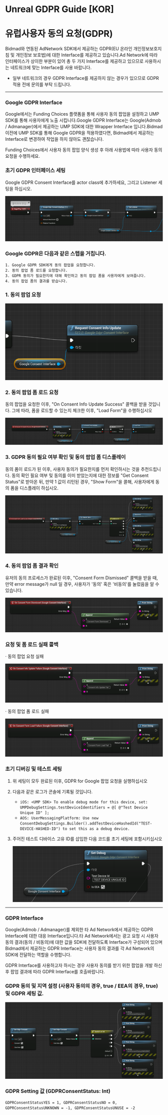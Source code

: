 # Unreal GDPR Guide [KOR]

# **유럽사용자 동의 요청(GDPR)**

Bidmad와 연동된 AdNetwork SDK에서 제공하는 GDPR(EU 온라인 개인정보보호지침 및 개인정보 보호법)에 대한 Interface를 제공하고 있습니다.Ad Network에 따라 인터페이스가 상이한 부분이 있어 총 두 가지 Interface를 제공하고 있으므로 사용하시는 네트워크에 맞는 Interface를 사용 바랍니다.

- 일부 네트워크의 경우 GDPR Interface를 제공하지 않는 경우가 있으므로 GDPR 적용 전에 문의를 부탁 드립니다.

---

### **Google GDPR Interface**

Google에서는 Funding Choices 플랫폼을 통해 사용자 동의 팝업을 설정하고 UMP SDK를 통해 사용자에게 노출 시킵니다.Google GDPR Interface는 Google(Admob / Admanager)에서 제공하는 UMP SDK에 대한 Wrapper Interface 입니다.Bidmad 이전에 UMP SDK를 통해 Google GDPR을 적용하였다면, Bidmad에서 제공하는 Interface로 변경하여 작업을 하지 않아도 괜찮습니다.

Funding Choices에서 사용자 동의 팝업 양식 생성 후 아래 사용법에 따라 사용자 동의 요청을 수행하세요.

### 초기 **GDPR 인터페이스 세팅**

Google GDPR Consent Interface를 actor class에 추가하세요, 그리고 Listener 세팅을 하십시오.

![./UnrealGDPRGuide/_2021-04-16__2.42.46.png](./UnrealGDPRGuide/_2021-04-16__2.42.46.png)

### **Google GDPR은 다음과 같은 스텝을 거칩니다.**

```
1. Google GDPR SDK에게 동의 팝업을 요청합니다.
2. 동의 팝업 폼 로드를 요청합니다.
3. GDPR 동의가 필요한지에 대해 확인하고 동의 팝업 폼을 사용자에게 보여줍니다.
4. 동의 팝업 폼의 결과를 받습니다.
```

### **1.** 동의 팝업 요청

![./UnrealGDPRGuide/_2021-04-16__2.46.14.png](./UnrealGDPRGuide/_2021-04-16__2.46.14.png)

### **2. 동의 팝업 폼 로드 요청**

동의 팝업을 요청한 이후, "On Consent Info Update Success" 콜백을 받을 것입니다. 그에 따라, 폼을 로드할 수 있는지 체크한 이후, "Load Form"을 수행하십시오

![./UnrealGDPRGuide/_2021-04-16__2.47.45.png](./UnrealGDPRGuide/_2021-04-16__2.47.45.png)

### **3. GDPR 동의 필요 여부 확인 및 동의 팝업 폼 디스플레이**

동의 폼이 로드가 된 이후, 사용자 동의가 필요한지를 먼저 확인하시는 것을 추천드립니다. 동의 확인 필요 여부 및 동의를 이미 받았는지에 대한 정보를 "Get Consent Status"로 받아온 뒤, 만약 1 값이 리턴된 경우, "Show Form"을 콜해, 사용자에게 동의 폼을 디스플레이 하십시오.

![./UnrealGDPRGuide/_2021-04-16__3.24.39.png](./UnrealGDPRGuide/_2021-04-16__3.24.39.png)

### **4. 동의 팝업 폼 결과 확인**

유저의 동의 프로세스가 완료된 이후, "Consent Form Dismissed" 콜백을 받을 때, 만약 error message가 null 일 경우, 사용자가 '동의' 혹은 '비동의'를 눌렀음을 알 수 있습니다.

![./UnrealGDPRGuide/_2021-04-16__3.31.47.png](./UnrealGDPRGuide/_2021-04-16__3.31.47.png)

### 요청 및 폼 로드 실패 콜백

· 동의 팝업 요청 실패

![./UnrealGDPRGuide/_2021-04-16__3.34.31.png](./UnrealGDPRGuide/_2021-04-16__3.34.31.png)

· 동의 팝업 폼 로드 실패

![./UnrealGDPRGuide/_2021-04-16__3.35.09.png](./UnrealGDPRGuide/_2021-04-16__3.35.09.png)

### 초기 디버깅 및 테스트 세팅

1. 위 세팅이 모두 완료된 이후, GDPR for Google 팝업 요청을 실행하십시오
2. 다음과 같은 로그가 콘솔에 기록될 것입니다.
    - `iOS: <UMP SDK> To enable debug mode for this device, set: UMPDebugSettings.testDeviceIdentifiers = @[ @"Test Device Unique ID" ];`
    - `AOS: UserMessagingPlatform: Use new ConsentDebugSettings.Builder().addTestDeviceHashedId("TEST-DEVICE-HASHED-ID") to set this as a debug device.`
3. 주어진 테스트 디바이스 고유 ID를 삽입한 다음 코드를 초기 세팅에 포함시키십시오

    ![./UnrealGDPRGuide/_2021-04-16__3.38.59.png](./UnrealGDPRGuide/_2021-04-16__3.38.59.png)

---

### **GDPR Interface**

Google(Admob / Admanager)를 제외한 타 Ad Network에서 제공하는 GDPR Interface에 대한 대응 Interface입니다.타 Ad Network에서는 광고 요청 시 사용자 동의 결과(동의 / 비동의)에 대한 값을 SDK에 전달하도록 Interface가 구성되어 있으며 Bidmad에서 제공하는 GDPR Interface는 사용자 동의 결과를 각 Ad Network의 SDK에 전달하는 역할을 수행합니다.

GDPR Interface를 사용하고자 하시는 경우 사용자 동의를 받기 위한 팝업을 개발 하신 후 팝업 결과에 따라 GDPR Interface를 호출바랍니다.

### **GDPR 동의 및 지역 설정 (사용자 동의의 경우, true / EEA의 경우, true)  및 GDPR 세팅 값.**

![./UnrealGDPRGuide/_2021-04-16__3.57.34.png](./UnrealGDPRGuide/_2021-04-16__3.57.34.png)

### **GDPR Setting 값 (GDPRConsentStatus: Int)**

`GDPRConsentStatusYES = 1,
GDPRConsentStatusNO = 0,
GDPRConsentStatusUNKNOWN = -1,
GDPRConsentStatusUNUSE = -2`
